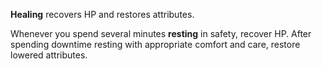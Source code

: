 **Healing** recovers HP and restores attributes.

Whenever you spend several minutes **resting** in safety, recover HP. After spending downtime resting with appropriate comfort and care, restore lowered attributes.